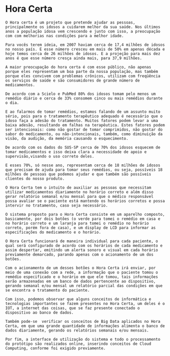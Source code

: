 # Hora Certa

	O Hora certa é um projeto que pretende ajudar as pessoas, principalmente os idosos a cuidarem melhor da sua saúde. Nos últimos anos a população idosa vem crescendo e junto com isso, a preocupação com com melhorias nas condições para a melhor idade.
	
	Para vocês terem ideia, em 2007 haviam cerca de 17,4 milhões de idosos no nosso país. E esse número cresceu em mais de 50% em apenas década e hoje temos cerca de 26 milhões de idosos. E a projeção para mais dez anos é que esse número cresça ainda mais, para 37,9 milhões. 

	A maior preocupação do hora certa é com esse público, não apenas porque eles representam um boa parte da nossa população, mas também porque eles convivem com problemas crônicos, utilizam com freqüência os serviços de saúde e são consumidores de grande número de medicamentos.

	De acordo com a Scielo e PubMed 80% dos idosos tomam pelo menos um remédio diário e cerca de 33% consomem cinco ou mais remédios durante o dia. 

	E ao falarmos de tomar remédios, estamos falando de um assunto muito sério, pois para o tratamento terapêutico adequado é necessário que o idoso faça a adesão do tratamento. Muitos fatores podem levar a uma baixa adesão, resultando em falhas na terapêutica. Estes fatores podem ser intencionais: como não gostar de tomar comprimidos, não gostar do sabor do medicamento, ou não-intencionais, também, como diminuição da visão, da audição, da memória causando o esquecimento.

	De acordo com os dados do SUS-SP cerca de 70% dos idosos esquecem de tomar medicamentos e isso deixa clara a necessidade de apoio e supervisão,visando o uso correto deles. 

	E esses 70%, só nesse ano, representam cerca de 18 milhões de idosos que precisam de ajuda para tomar seus remédios, ou seja, possíveis 18 milhões de pessoas que podemos ajudar e que também são possíveis clientes do nosso produto.

	O Hora Certa tem o intuito de auxiliar as pessoas que necessitam utilizar medicamentos diariamente no horário correto e além disso gerar relatório semanal e/ou mensal para que o médico responsável possa avaliar se o paciente está mantendo os horários corretos e possa intervir no tratamento, caso seja necessário.

	O sistema proposto para o Hora Certa consiste em um aparelho composto, basicamente, por dois botões (o verde para tomei o remédio em casa e no horário correto e um laranja para tomei o remédio no horário correto, porém fora de casa), e um display de LCD para informar as especificações do medicamento e o horário.

	O Hora Certa funcionará de maneira individual para cada paciente, o qual será configurado de acordo com os horários de cada medicamento e assim despertar, emitindo um alerta sonoro e visual em cada horário previamente demarcado, parando apenas com o acionamento de um dos botões.

	Com o acionamento de um desses botões o Hora Certa irá enviar, por meio de uma conexão com a rede, a informação que o paciente tomou o remédio especificado e o horário em que ele tomou, tais informações serão armazenadas em um banco de dados pertencente ao dispositivo, gerando semanal e/ou mensal um relatório parcial das condições em que se encontra o tratamento do paciente. 

	Com isso, podemos observar que alguns conceitos de informática e tecnologias importantes se fazem presentes no Hora Certa, um deles é o IOT, a internet das coisas, que se faz presente conectado o dispositivo ao banco de dados.

	Também pode-se  verificar os conceitos de Big Data aplicados no Hora Certa, em que uma grande quantidade de informações alimenta o banco de dados diariamente, gerando os relatórios semanais e/ou mensais.

	Por fim, a interface de utilização do sistema e todo o processamento do protótipo são realizados online, inserindo conceitos de Cloud Computing, conforme foi exigido previamente.


